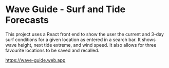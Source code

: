 # Wave Guide - Surf and Tide Forecasts

This project uses a React front end to show the user the current and 3-day surf conditions for a given location as entered in a search bar. It shows wave height, next tide extreme, and wind speed. It also allows for three favourite locations to be saved and recalled.

https://wave-guide.web.app

